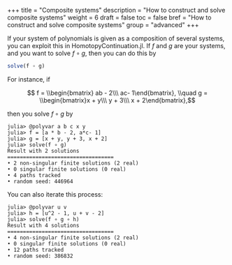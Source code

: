 +++
title = "Composite systems"
description = "How to construct and solve composite systems"
weight = 6
draft = false
toc = false
bref = "How to construct and solve composite systems"
group = "advanced"
+++

If your system of polynomials is given as a composition of several systems, you can exploit this in HomotopyContinuation.jl. If $f$ and $g$ are your systems, and you want to solve $f \circ g$, then you can do this by

```julia
solve(f ∘ g)
```

For instance, if

$$ f = \\begin{bmatrix} ab - 2\\\  ac- 1\end{bmatrix}, \\quad g =  \\begin{bmatrix}x + y\\\ y + 3\\\ x + 2\end{bmatrix},$$

then you solve $f\circ g$ by

```julia-repl
julia> @polyvar a b c x y
julia> f = [a * b - 2, a*c- 1]
julia> g = [x + y, y + 3, x + 2]
julia> solve(f ∘ g)
Result with 2 solutions
==================================
• 2 non-singular finite solutions (2 real)
• 0 singular finite solutions (0 real)
• 4 paths tracked
• random seed: 446964
```

You can also iterate this process:
```julia-repl
julia> @polyvar u v
julia> h = [u^2 - 1, u + v - 2]
julia> solve(f ∘ g ∘ h)
Result with 4 solutions
==================================
• 4 non-singular finite solutions (2 real)
• 0 singular finite solutions (0 real)
• 12 paths tracked
• random seed: 386832
```
